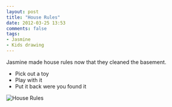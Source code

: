 ```yaml
---
layout: post
title: "House Rules"
date: 2012-03-25 13:53
comments: false
tags: 
- Jasmine
- Kids drawing
---
```

Jasmine made house rules now that they cleaned the basement.

* Pick out a toy
* Play with it
* Put it back were you found it




![House Rules](http://media.eick.us/media/photographs/2012/2012-03-25/Random-3.jpg)

